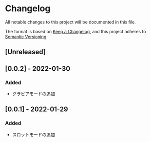 # Changelog

All notable changes to this project will be documented in this file.

The format is based on [Keep a Changelog](https://keepachangelog.com/en/1.0.0/),
and this project adheres to [Semantic Versioning](https://semver.org/spec/v2.0.0.html).

## [Unreleased]

## [0.0.2] - 2022-01-30

### Added

- グラビアモードの追加

## [0.0.1] - 2022-01-29

### Added

- スロットモードの追加
